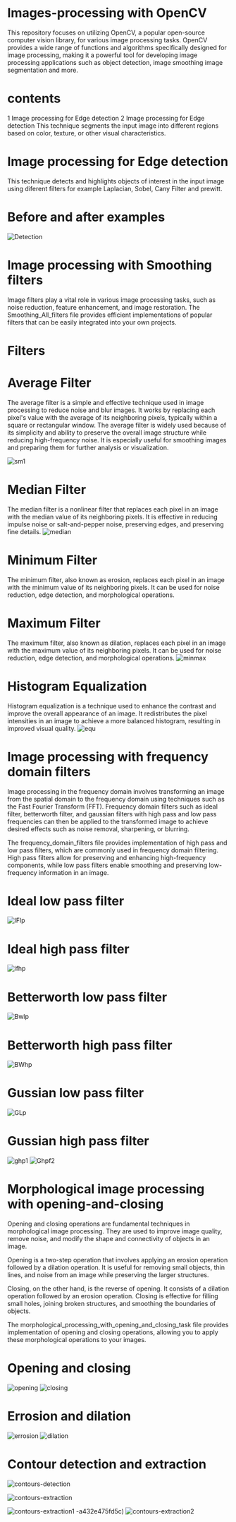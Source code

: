 # Images-processing with OpenCV
This repository focuses on utilizing OpenCV, a popular open-source computer vision library, for various image processing tasks. OpenCV provides a wide range of functions and algorithms specifically designed for image processing, making it a powerful tool for developing image processing applications such as object detection, image smoothing image segmentation and more.
# contents
1 Image processing for Edge detection
2 Image processing for Edge detection
This technique segments the input image into different regions based on color, texture, or other visual characteristics.
# Image processing for Edge detection
This technique detects and highlights objects of interest in the input image using diferent filters for example Laplacian, Sobel, Cany Filter and prewitt.
# Before and after examples
![Detection](https://github.com/monly98/Images-processing-with-OpenCV/assets/93678291/210b7bb1-fe2b-4bc4-b156-b830980f06f1)
# Image processing with Smoothing filters
Image filters play a vital role in various image processing tasks, such as noise reduction, feature enhancement, and image restoration. The Smoothing_All_filters file provides efficient implementations of popular filters that can be easily integrated into your own projects.
# Filters
# Average Filter
The average filter is a simple and effective technique used in image processing to reduce noise and blur images. It works by replacing each pixel's value with the average of its neighboring pixels, typically within a square or rectangular window.
The average filter is widely used because of its simplicity and ability to preserve the overall image structure while reducing high-frequency noise. It is especially useful for smoothing images and preparing them for further analysis or visualization.


![sm1](https://github.com/monly98/Images-processing-with-OpenCV/assets/93678291/29906b80-dcbe-4d9c-9dde-60a4b011a602)

# Median Filter
The median filter is a nonlinear filter that replaces each pixel in an image with the median value of its neighboring pixels. It is effective in reducing impulse noise or salt-and-pepper noise, preserving edges, and preserving fine details.
![median](https://github.com/monly98/Images-processing-with-OpenCV/assets/93678291/f5237fd2-297b-4f74-82bc-fa529c3df142)


# Minimum Filter
The minimum filter, also known as erosion, replaces each pixel in an image with the minimum value of its neighboring pixels. It can be used for noise reduction, edge detection, and morphological operations.

# Maximum Filter
The maximum filter, also known as dilation, replaces each pixel in an image with the maximum value of its neighboring pixels. It can be used for noise reduction, edge detection, and morphological operations.
![minmax](https://github.com/monly98/Images-processing-with-OpenCV/assets/93678291/f8d92fdc-251c-4b90-9d5b-2b9dff85fdf7)

# Histogram Equalization
Histogram equalization is a technique used to enhance the contrast and improve the overall appearance of an image. It redistributes the pixel intensities in an image to achieve a more balanced histogram, resulting in improved visual quality.
![equ](https://github.com/monly98/Images-processing-with-OpenCV/assets/93678291/3bc05318-64e5-4143-b077-40323f9a0b04)
# Image processing with frequency domain filters

Image processing in the frequency domain involves transforming an image from the spatial domain to the frequency domain using techniques such as the Fast Fourier Transform (FFT). Frequency domain filters such as ideal filter, betterworth filter, and gaussian filters with high pass and low pass frequencies can then be applied to the transformed image to achieve desired effects such as noise removal, sharpening, or blurring.

The frequency_domain_filters file provides implementation of high pass and low pass filters, which are commonly used in frequency domain filtering. High pass filters allow for preserving and enhancing high-frequency components, while low pass filters enable smoothing and preserving low-frequency information in an image.
# Ideal low pass filter
![IFlp](https://github.com/monly98/Images-processing-with-OpenCV/assets/93678291/bc8d1487-b2ce-4cd7-97e5-9ea22b91e26c)
# Ideal high pass filter
![ifhp](https://github.com/monly98/Images-processing-with-OpenCV/assets/93678291/d0f07055-a013-49de-bdec-ffb2e39655f7)
# Betterworth low pass filter
![Bwlp](https://github.com/monly98/Images-processing-with-OpenCV/assets/93678291/f6c73b3e-8dff-4e6a-997b-c39a581d17f3)

# Betterworth high pass filter
![BWhp](https://github.com/monly98/Images-processing-with-OpenCV/assets/93678291/4550a660-25a6-4d25-8b56-e8b66e84fb2a)

# Gussian low pass filter
![GLp](https://github.com/monly98/Images-processing-with-OpenCV/assets/93678291/f4cf3b1a-8f97-4a7e-abb4-5f8d3013f46c)

# Gussian high pass filter
![ghp1](https://github.com/monly98/Images-processing-with-OpenCV/assets/93678291/622c151a-4bbb-4abc-adf5-febd90fa93bb)
![Ghpf2](https://github.com/monly98/Images-processing-with-OpenCV/assets/93678291/0f530c14-5d0a-4218-809c-b2aa5a26d70b)

# Morphological image processing with opening-and-closing
Opening and closing operations are fundamental techniques in morphological image processing. They are used to improve image quality, remove noise, and modify the shape and connectivity of objects in an image.

Opening is a two-step operation that involves applying an erosion operation followed by a dilation operation. It is useful for removing small objects, thin lines, and noise from an image while preserving the larger structures.

Closing, on the other hand, is the reverse of opening. It consists of a dilation operation followed by an erosion operation. Closing is effective for filling small holes, joining broken structures, and smoothing the boundaries of objects.

The morphological_processing_with_opening_and_closing_task file provides implementation of opening and closing operations, allowing you to apply these morphological operations to your images.
# Opening and closing
![opening](https://github.com/monly98/Images-processing-with-OpenCV/assets/93678291/721c6e19-3b4f-4320-a8b5-9c518aad6008)
![closing](https://github.com/monly98/Images-processing-with-OpenCV/assets/93678291/7d25e01f-e31c-4471-a971-b767520492b0)


# Errosion and dilation
![errosion](https://github.com/monly98/Images-processing-with-OpenCV/assets/93678291/67775645-e8dc-41b0-8d43-7bf0e3542a5e)
![dilation](https://github.com/monly98/Images-processing-with-OpenCV/assets/93678291/14f118cf-6c6c-48dd-aa80-6609d0848bea)

# Contour detection and extraction
![contours-detection](https://github.com/monly98/Images-processing-with-OpenCV/assets/93678291/0e4d5996-3e41-4df6-92f0-12fc3326d842)

![contours-extraction](https://github.com/monly98/Images-processing-with-OpenCV/assets/93678291/c2fb0bd9-200a-4bae-9997-97cd649b8900)


![contours-extraction1](https://github.com/monly98/Images-processing-with-OpenCV/assets/93678291/073ba875-edda-422f-93d5-51ad1fe593d1)
-a432e475fd5c)
![contours-extraction2](https://github.com/monly98/Images-processing-with-OpenCV/assets/93678291/e0555c09-2c03-4241-8311-6cee9f06c907)


